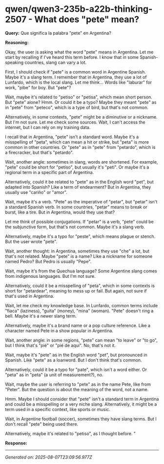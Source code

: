 # qwen/qwen3-235b-a22b-thinking-2507 - What does "pete" mean?

**Query:** Que significa la palabra "pete" en Argentina?

**Reasoning:**


Okay, the user is asking what the word "pete" means in Argentina. Let me start by recalling if I've heard this term before. I know that in some Spanish-speaking countries, slang can vary a lot.

First, I should check if "pete" is a common word in Argentine Spanish. Maybe it's a slang term. I remember that in Argentina, they use a lot of Lunfardo, which is the local slang. Let me think... Words like "laburar" for work, "pibe" for boy. But "pete"?

Wait, maybe it's related to "petiso" or "petisa", which mean short person. But "pete" alone? Hmm. Or could it be a typo? Maybe they meant "pete" as in "pete" from "peteco", which is a type of bird, but that's not common.

Alternatively, in some contexts, "pete" might be a diminutive or a nickname. But I'm not sure. Let me check some sources. Wait, I can't access the internet, but I can rely on my training data.

I recall that in Argentina, "pete" isn't a standard word. Maybe it's a misspelling of "peta", which can mean a hit or strike, but "peta" is more common in other countries. Or "pete" as in "pete" from "petardo", which is a firecracker, but that's "petardo".

Wait, another angle: sometimes in slang, words are shortened. For example, "pete" could be short for "petiso", but usually it's "peti". Or maybe it's a regional term in a specific part of Argentina.

Alternatively, could it be related to "pete" as in the English word "pet", but adapted into Spanish? Like a term of endearment? But in Argentina, they usually use "cariño" or "amor".

Wait, maybe it's a verb. "Pete" as the imperative of "petar", but "petar" isn't a standard Spanish verb. In some countries, "petar" means to break or burst, like a tire. But in Argentina, would they use that?

Let me think of possible conjugations. If "petar" is a verb, "pete" could be the subjunctive form, but that's not common. Maybe it's a slang verb.

Alternatively, maybe it's a typo for "peste", which means plague or stench. But the user wrote "pete".

Wait, another thought: in Argentina, sometimes they use "che" a lot, but that's not related. Maybe "pete" is a name? Like a nickname for someone named Pedro? But Pedro is usually "Pepe".

Wait, maybe it's from the Quechua language? Some Argentine slang comes from indigenous languages. But I'm not sure.

Alternatively, could it be a misspelling of "peta", which in some contexts is short for "petardear", meaning to mess up or fail. But again, not sure if that's used in Argentina.

Wait, let me check my knowledge base. In Lunfardo, common terms include "fiaca" (laziness), "guita" (money), "mina" (woman). "Pete" doesn't ring a bell. Maybe it's a newer slang term.

Alternatively, maybe it's a brand name or a pop culture reference. Like a character named Pete in a show popular in Argentina.

Wait, another angle: in some regions, "pete" can mean "to leave" or "to go", but I think that's "pié" or "pié de aquí". No, that's not it.

Wait, maybe it's "pete" as in the English word "pet", but pronounced in Spanish. Like "pete" as a loanword. But I don't think that's common.

Alternatively, could it be a typo for "pate", which isn't a word either. Or "peta" as in "peta" (a unit of measurement?), no.

Wait, maybe the user is referring to "pete" as in the name Pete, like from "Peter". But the question is about the meaning of the word, not a name.

Hmm. Maybe I should consider that "pete" isn't a standard term in Argentina and could be a misspelling or a very niche slang. Alternatively, it might be a term used in a specific context, like sports or music.

Wait, in Argentine football (soccer), sometimes they have slang terms. But I don't recall "pete" being used there.

Alternatively, maybe it's related to "petiso", as I thought before. "

**Response:**



---
*Generated on: 2025-08-07T23:09:56.977Z*
